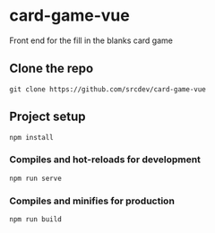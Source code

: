 # card-game-vue
Front end for the fill in the blanks card game

## Clone the repo
```
git clone https://github.com/srcdev/card-game-vue
```

## Project setup
```
npm install
```

### Compiles and hot-reloads for development
```
npm run serve
```

### Compiles and minifies for production
```
npm run build
```
